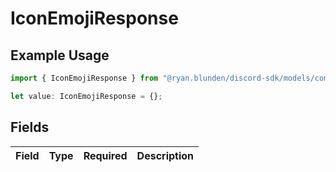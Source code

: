 # IconEmojiResponse

## Example Usage

```typescript
import { IconEmojiResponse } from "@ryan.blunden/discord-sdk/models/components";

let value: IconEmojiResponse = {};
```

## Fields

| Field       | Type        | Required    | Description |
| ----------- | ----------- | ----------- | ----------- |